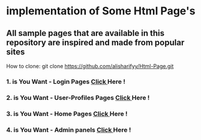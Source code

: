 # implementation of Some Html Page's
## All sample pages that are available in this repository are inspired and made from popular sites

How to clone:
        git clone https://github.com/alisharifyy/Html-Page.git
   
   

### 1. is You Want - Login Pages <a href="https://github.com/alisharifyy/Html-Page/tree/main/Login-Pages" > Click </a> Here !

### 2. is You Want - User-Profiles Pages <a href="https://github.com/alisharifyy/Html-Page/tree/main/User-profiles" > Click </a> Here !

### 3. is You Want - Home Pages <a href="https://github.com/alisharifyy/Html-Page/tree/main/Indexs-pages" > Click </a> Here !

### 4. is You Want - Admin panels <a href="https://github.com/alisharifyy/Html-Page/tree/main/admin-panels" > Click </a> Here !


   